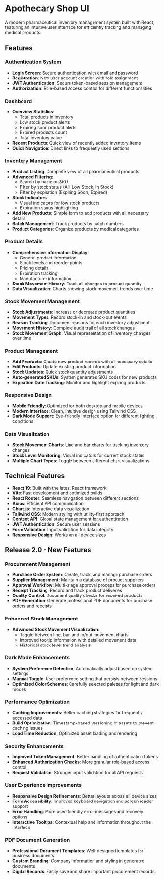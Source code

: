 # Apothecary Shop UI

A modern pharmaceutical inventory management system built with React, featuring an intuitive user interface for efficiently tracking and managing medical products.
 
## Features

### Authentication System
- **Login Screen**: Secure authentication with email and password
- **Registration**: New user account creation with role assignment
- **JWT Authentication**: Secure token-based session management
- **Authorization**: Role-based access control for different functionalities

### Dashboard
- **Overview Statistics**:
  - Total products in inventory
  - Low stock product alerts
  - Expiring soon product alerts
  - Expired products count
  - Total inventory value
- **Recent Products**: Quick view of recently added inventory items
- **Quick Navigation**: Direct links to frequently used sections

### Inventory Management
- **Product Listing**: Complete view of all pharmaceutical products
- **Advanced Filtering**:
  - Search by name or SKU
  - Filter by stock status (All, Low Stock, In Stock)
  - Filter by expiration (Expiring Soon, Expired)
- **Stock Indicators**:
  - Visual indicators for low stock products
  - Expiration status highlighting
- **Add New Products**: Simple form to add products with all necessary details
- **Batch Management**: Track products by batch numbers
- **Product Categories**: Organize products by medical categories

### Product Details
- **Comprehensive Information Display**:
  - General product information
  - Stock levels and reorder points
  - Pricing details
  - Expiration tracking
  - Manufacturer information
- **Stock Movement History**: Track all changes to product quantity
- **Data Visualization**: Charts showing stock movement trends over time

### Stock Movement Management
- **Stock Adjustments**: Increase or decrease product quantities
- **Movement Types**: Record stock-in and stock-out events
- **Reason Tracking**: Document reasons for each inventory adjustment
- **Movement History**: Complete audit trail of all stock changes
- **Stock Movement Graph**: Visual representation of inventory changes over time

### Product Management
- **Add Products**: Create new product records with all necessary details
- **Edit Products**: Update existing product information
- **Stock Updates**: Quick stock quantity adjustments 
- **Auto-generated SKUs**: System generates SKU codes for new products
- **Expiration Date Tracking**: Monitor and highlight expiring products

### Responsive Design
- **Mobile Friendly**: Optimized for both desktop and mobile devices
- **Modern Interface**: Clean, intuitive design using Tailwind CSS
- **Dark Mode Support**: Eye-friendly interface option for different lighting conditions

### Data Visualization
- **Stock Movement Charts**: Line and bar charts for tracking inventory changes
- **Stock Level Monitoring**: Visual indicators for current stock status
- **Multiple Chart Types**: Toggle between different chart visualizations

## Technical Features

- **React 19**: Built with the latest React framework
- **Vite**: Fast development and optimized builds
- **React Router**: Seamless navigation between different sections
- **Axios**: Efficient API communication
- **Chart.js**: Interactive data visualization
- **Tailwind CSS**: Modern styling with utility-first approach
- **Context API**: Global state management for authentication
- **JWT Authentication**: Secure user sessions
- **Form Validation**: Input validation for data integrity
- **Responsive Design**: Works on all device sizes

## Release 2.0 - New Features

### Procurement Management
- **Purchase Order System**: Create, track, and manage purchase orders
- **Supplier Management**: Maintain a database of product suppliers
- **Approval Workflow**: Multi-stage approval process for purchase orders
- **Receipt Tracking**: Record and track product deliveries
- **Quality Control**: Document quality checks for received products
- **PDF Generation**: Generate professional PDF documents for purchase orders and receipts

### Enhanced Stock Management
- **Advanced Stock Movement Visualization**: 
  - Toggle between line, bar, and in/out movement charts
  - Improved tooltip information with detailed movement data
  - Historical stock level trend analysis
  
### Dark Mode Enhancements
- **System Preference Detection**: Automatically adjust based on system settings
- **Manual Toggle**: User preference setting that persists between sessions
- **Optimized Color Schemes**: Carefully selected palettes for light and dark modes

### Performance Optimization
- **Caching Improvements**: Better caching strategies for frequently accessed data
- **Build Optimization**: Timestamp-based versioning of assets to prevent caching issues
- **Load Time Reduction**: Optimized asset loading and rendering

### Security Enhancements
- **Improved Token Management**: Better handling of authentication tokens
- **Enhanced Authorization Checks**: More granular role-based access control
- **Request Validation**: Stronger input validation for all API requests

### User Experience Improvements
- **Responsive Design Refinements**: Better layouts across all device sizes
- **Form Accessibility**: Improved keyboard navigation and screen reader support
- **Error Handling**: More user-friendly error messages and recovery options
- **Interactive Tooltips**: Contextual help and information throughout the interface

### PDF Document Generation
- **Professional Document Templates**: Well-designed templates for business documents
- **Custom Branding**: Company information and styling in generated documents
- **Digital Records**: Easily save and share important procurement records
